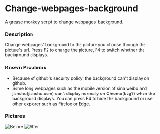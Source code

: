 # Change-webpages-background
A grease monkey script to change webpages' background.

### Description
Change webpages' background to the picture you choose through the picture's url. Press F2 to change the picture, F4 to switch whether the background displays.

### Known Problems
* Because of github's security policy, the background can't display on github.
* Some long webpages such as the mobile version of sina weibo and jianshu(jianshu.com) can't display normally on Chrome(bug?) when the background displays. You can press F4 to hide the background or use other explorer such as Firefox or Edge.

### Pictures
![Before](https://github.com/ZimingYuan/Change-webpages-background/blob/master/Before.png)
![After](https://github.com/ZimingYuan/Change-webpages-background/blob/master/After.png)
